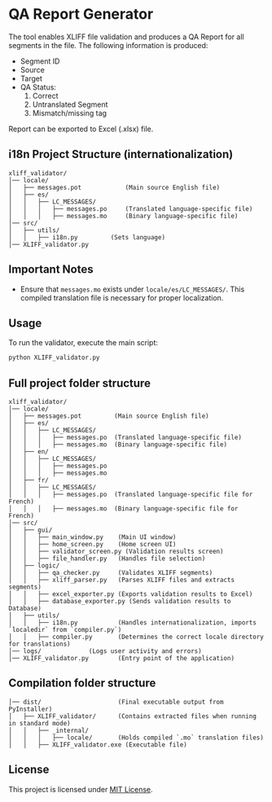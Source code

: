 ﻿# QA Report Generator

The tool enables XLIFF file validation and produces a QA Report for all segments in the file.
The following information is produced:

- Segment ID
- Source
- Target
- QA Status:
	1. Correct
	2. Untranslated Segment
	3. Mismatch/missing tag

Report can be exported to Excel (.xlsx) file.

## i18n Project Structure (internationalization)
```
xliff_validator/
│── locale/
│   ├── messages.pot			(Main source English file)
│   ├── es/
│   │   ├── LC_MESSAGES/
│   │   │   ├── messages.po		(Translated language-specific file)
│   │   │   ├── messages.mo		(Binary language-specific file)
│── src/
│   ├── utils/
│   │   ├── i18n.py			(Sets language)
│── XLIFF_validator.py
```
## Important Notes
- Ensure that `messages.mo` exists under `locale/es/LC_MESSAGES/`. This compiled translation file is necessary for proper localization.

## Usage
To run the validator, execute the main script:
```bash
python XLIFF_validator.py
```

## Full project folder structure
```
xliff_validator/
│── locale/
│   ├── messages.pot         (Main source English file)
│   ├── es/
│   │   ├── LC_MESSAGES/
│   │   │   ├── messages.po  (Translated language-specific file)
│   │   │   ├── messages.mo  (Binary language-specific file)
│   ├── en/
│   │   ├── LC_MESSAGES/
│   │   │   ├── messages.po
│   │   │   ├── messages.mo
│   ├── fr/
│   │   ├── LC_MESSAGES/
│   │   │   ├── messages.po  (Translated language-specific file for French)
│   │   │   ├── messages.mo  (Binary language-specific file for French)
│── src/
│   ├── gui/
│   │   ├── main_window.py    (Main UI window)
│   │   ├── home_screen.py    (Home screen UI)
│   │   ├── validator_screen.py (Validation results screen)
│   │   ├── file_handler.py   (Handles file selection)
│   ├── logic/
│   │   ├── qa_checker.py     (Validates XLIFF segments)
│   │   ├── xliff_parser.py   (Parses XLIFF files and extracts segments)
│   │   ├── excel_exporter.py (Exports validation results to Excel)
│   │   ├── database_exporter.py (Sends validation results to Database)
│   ├── utils/
│   │   ├── i18n.py           (Handles internationalization, imports `localedir` from `compiler.py`)
│   │   ├── compiler.py       (Determines the correct locale directory for translations)
│── logs/		      (Logs user activity and errors)
│── XLIFF_validator.py        (Entry point of the application)
```
## Compilation folder structure
```
│── dist/                     (Final executable output from PyInstaller)
│   ├── XLIFF_validator/      (Contains extracted files when running in standard mode)
│   │   ├── _internal/
│   │   │   ├── locale/       (Holds compiled `.mo` translation files)
│   │   ├── XLIFF_validator.exe (Executable file)
```

## License
This project is licensed under [MIT License](LICENSE).

